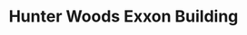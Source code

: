 ---
title: "Hunter Woods Exxon Building"
url: /reston/hunter-woods-exxon-building/
shop: car repair
---